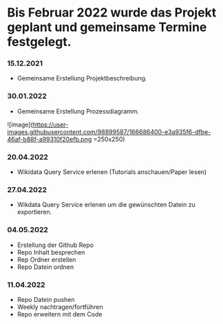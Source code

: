 # Bis Februar 2022 wurde das Projekt geplant und gemeinsame Termine festgelegt.

### 15.12.2021
- Gemeinsame Erstellung Projektbeschreibung.

### 30.01.2022
- Gemeinsame Erstellung Prozessdiagramm.

![image](https://user-images.githubusercontent.com/98899587/166686400-e3a935f6-dfbe-46af-b88f-a99310f20efb.png =250x250)

### 20.04.2022
- Wikidata Query Service erlenen (Tutorials anschauen/Paper lesen)

### 27.04.2022
- Wikdata Query Service erlenen um die gewünschten Datein zu exportieren.

### 04.05.2022
- Erstellung der Github Repo
- Repo Inhalt besprechen
- Rep Ordner erstellen
- Repo Datein ordnen

### 11.04.2022
- Repo Datein pushen
- Weekly nachtragen/fortführen
- Repo erweitern mit dem Code


